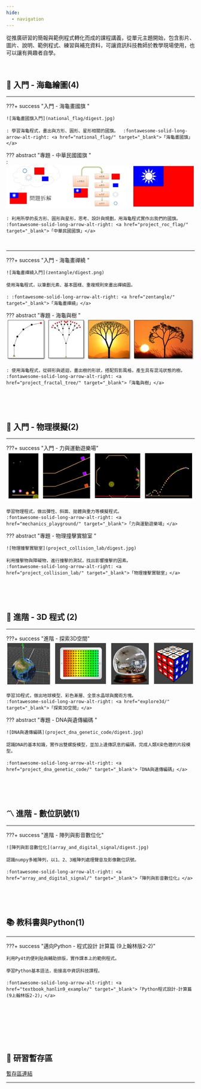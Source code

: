 ```yaml
---
hide:
  - navigation
---
```



從推廣研習的簡報與範例程式轉化而成的課程講義，從單元主題開始，包含影片、圖片、說明、範例程式、練習與補充資料，可讓資訊科技教師於教學現場使用，也可以讓有興趣者自學。


<br/>

## 🐢 入門 - 海龜繪圖(4)



----------------------------

???+ success  "入門 - 海龜畫國旗 "
    
    ![海龜畫國旗入門](national_flag/digest.jpg)

    : 學習海龜程式，畫出與方形、圓形、星形相關的國旗。　 :fontawesome-solid-long-arrow-alt-right: <a href="national_flag/" target="_blank">「海龜畫國旗」</a>

??? abstract  "專題 - 中華民國國旗 "    
    :  ![中華民國國旗](project_roc_flag/digest.jpg)

    : 利用所學的長方形、圓形與星形，思考、設計與規劃，用海龜程式實作出我們的國旗。　 :fontawesome-solid-long-arrow-alt-right: <a href="project_roc_flag/" target="_blank">「中華民國國旗」</a>

<br/>

----------------------------

???+ success  "入門 - 海龜畫禪繞  "
    
    ![海龜畫禪繞入門](zentangle/digest.png)

    使用海龜程式，以筆劃元素、基本圖樣、重複規則來畫出禪繞圖。

    : :fontawesome-solid-long-arrow-alt-right: <a href="zentangle/" target="_blank">「海龜畫禪繞」</a>

??? abstract  "專題 - 海龜與樹 "    
    ![海龜與樹](project_fractal_tree/digest.jpg)

    : 使用海龜程式，從碎形與遞迴，畫出樹的形狀，搭配剪影風格，產生具有混沌狀態的樹。　 :fontawesome-solid-long-arrow-alt-right: <a href="project_fractal_tree/" target="_blank">「海龜與樹」</a>

<br/><br/><br/>

## 🏀 入門 - 物理模擬(2)

-----------------------

???+ success  "入門 - 力與運動遊樂場"
    ![力與運動遊樂場](mechanics_playground/digest.jpg)

    學習物理程式，做出彈性、斜面、拋體與重力等模擬程式。
    :fontawesome-solid-long-arrow-alt-right: <a href="mechanics_playground/" target="_blank">「力與運動遊樂場」</a>

??? abstract  "專題 - 物理撞擊實驗室 "    
    
    ![物理撞擊實驗室](project_collision_lab/digest.jpg)

    利用撞擊物與障礙物，進行撞擊的測試，找出影響撞擊的因素。
    :fontawesome-solid-long-arrow-alt-right: <a href="project_collision_lab/" target="_blank">「物理撞擊實驗室」</a>

<br/><br/><br/>

## 🧊 進階 - 3D 程式 (2)

-----------------------

???+ success  "進階 - 探索3D空間"
    ![3D空間大探索](explore3d/digest.jpg)
    
    學習3D程式，做出地球模型、彩色漸層、全景水晶球與魔術方塊。
    :fontawesome-solid-long-arrow-alt-right: <a href="explore3d/" target="_blank">「探索3D空間」</a>

??? abstract  "專題 - DNA與遺傳編碼 "    
    
    ![DNA與遺傳編碼](project_dna_genetic_code/digest.jpg)

    認識DNA的基本知識，實作出雙螺旋模型，並加上遺傳訊息的編碼，完成人類X染色體的片段模型。

    :fontawesome-solid-long-arrow-alt-right: <a href="project_dna_genetic_code/" target="_blank">「DNA與遺傳編碼」</a>


<br/><br/><br/>

## 〽️ 進階 - 數位訊號(1)

-----------------------

???+ success  "進階 - 陣列與影音數位化"
    
    
    ![陣列與影音數位化](array_and_digital_signal/digest.jpg)

    認識numpy多維陣列，以1、2、3維陣列處理聲音及影像數位訊號。

    :fontawesome-solid-long-arrow-alt-right: <a href="array_and_digital_signal/" target="_blank">「陣列與影音數位化」</a>



<br/><br/><br/>

##

## 📚 教科書與Python(1)

-----------------------

???+ success  "邁向Python - 程式設計 計算篇 (9上翰林版2-2)"
    
    利用Py4t的便利貼與輔助排版，實作課本上的範例程式。

    學習Python基本語法，銜接高中資訊科技課程。

    :fontawesome-solid-long-arrow-alt-right: <a href="textbook_hanlin9_example/" target="_blank">「Python程式設計-計算篇 (9上翰林版2-2)」</a>




<br/><br/><br/>



<br/><br/>

## 🔗 研習暫存區

 [暫存區連結](https://drive.google.com/drive/folders/1LhMRBFhtEZI6fBmS9eolo1qUwi3o0vMC?usp=share_link)

-----------------------




